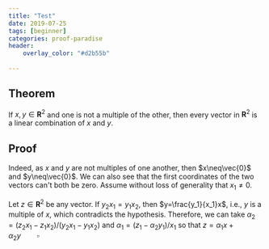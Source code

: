 ```yaml
---
title: "Test"
date: 2019-07-25
tags: [beginner]
categories: proof-paradise
header:
    overlay_color: "#d2b55b"
    
---
```


## Theorem

If $x,y\in \mathbf{R}^2$ and one is not a multiple of the other, then every vector in $\mathbf{R}^2$ is a linear combination of $x$ and $y$.

<!--more-->

## Proof

Indeed, as $x$ and $y$ are not multiples of one another, then $x\neq\vec{0}$ and $y\neq\vec{0}$. We can also see that the first coordinates of the two vectors can't both be zero. Assume without loss of generality that $x_1\neq0$.

Let $z\in \mathbf{R}^2$ be any vector. If $y_2x_1=y_1x_2$, then $y=\frac{y_1}{x_1}x$, i.e., $y$ is a multiple of $x$, which contradicts the hypothesis. Therefore, we can take $\alpha_2=(z_2x_1-z_1x_2)/(y_2x_1-y_1x_2)$ and $\alpha_1=(z_1-\alpha_2y_1)/x_1$ so that $z=\alpha_1x+\alpha_2y\qquad\square$

